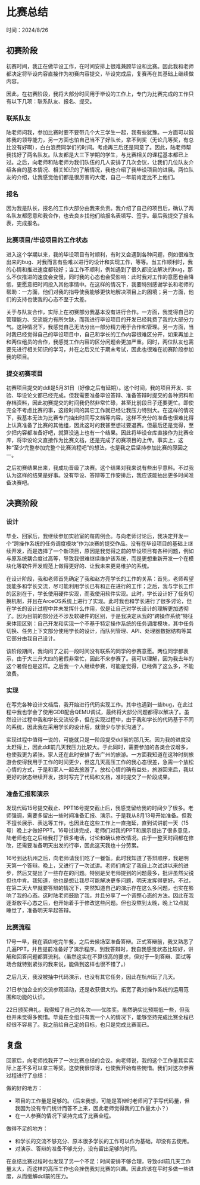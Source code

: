 # 比赛总结

时间：2024/8/26

## 初赛阶段

初赛时间，我正在做毕设工作，在时间安排上很难兼顾毕设和比赛。因此我和老师都决定将毕设内容直接作为初赛内容提交，毕设完成后，复赛再在其基础上继续做内容。

因此，在初赛阶段，我将大部分时间用于毕设的工作上，专门为比赛完成的工作只有以下几项：联系队友、报名、提交。

### 联系队友

陆老师问我，参加比赛时要不要带几个大三学生一起，我有些犹豫。一方面可以锻炼我的领导能力，另一方面也怕自己当不了好队长，拿不到奖（无论几等奖，有总比没有好啊），白白浪费同学们的时间。考虑再三后还是同意了。因此，陆老师帮我找好了两名队友。队友都是大三下学期的学生，与比赛相关的课程基本都已上过。之后，向老师和陆老师为我们队伍的几人安排了几次会议，让我们几位队友介绍各自的基本情况、相关知识的了解情况，我也介绍了我毕设项目的进展。两位队友的介绍，让我感觉他们都是很厉害的大佬，自己一年前肯定比不上他们。

### 报名

因为我是队长，报名的工作大部分由我来负责。我介绍了自己的项目后，确认了两名队友都愿意和我合作，也去良乡找他们给报名表填写、签字。最后我提交了报名表，完成报名。

### 比赛项目/毕设项目的工作状态

进入这个学期以来，我的毕设项目有时顺利，有时又会遇到各种问题，例如很难改出来的bug、对我而言有些难以进行的设计和实现工作，等等。当工作顺利时，我的心情和推进速度都较好；当工作不顺利，例如遇到了很久都没法解决的bug，那么不仅推进的速度会变慢，同时我的心态也会受影响：此时我对工作的意愿也会降低，更愿意把时间投入其他事情中。在这样的情况下，我要特别感谢学长和老师的帮助：一方面，他们对我的指导使我能够更快地解决项目上的困境；另一方面，他们的支持也使我的心态不至于太差。

关于与队友合作，实际上在初赛部分我基本没有进行合作。一方面，我觉得自己的管理能力、交流能力有所欠缺，而我进行毕设项目的开发已经耗费了我的大部分力气。这种情况下，我感觉自己无法分出一部分精力用于合作和管理。另一方面，当时我已经觉得自己的毕设项目中，自己和学长的工作内容很难区分开，如果再加上和两位组员的合作，我感觉工作内容的区分问题会更加严重。同时，两位队友也需要先进行相关知识的学习，并在之后又忙于期末考试，因此也很难在初赛阶段参加我的项目。

### 提交初赛项目

初赛项目提交的ddl是5月31日（好像之后有延期）。这个时间，我的项目开发、实验、毕设论文都已经完成。但我需要准备毕设答辩、准备答辩时提交的各种资料和存档资料，因此初赛提交的时间我仍然非常忙碌，甚至比前段日子还要更忙。即使完全不考虑比赛的事，这段时间的其它工作就已经让我压力特别大。在这样的情况下，我基本无法为比赛专门抽出时间写文档等内容。这样不充分的准备也很难比得上认真准备了比赛的其他组，因此这时的我甚至想过要退赛。但最后还是觉得，至少把内容都准备好吧，就算没选上也有一个结果。因此将毕设仓库直接作为比赛仓库，将毕设论文直接作为比赛文档，还是完成了初赛项目的上传。事实上，这种“至少完整参加完整个比赛流程吧”的想法，也是我之后坚持参加比赛的原因之一。

之后初赛结果出来，我成功晋级了决赛。这个结果对我来说有些出乎意料。不过我认为这样的结果是好事。没有毕设、答辩等工作安排后，我应该能抽出更多时间准备决赛吧。

## 决赛阶段

### 设计

毕业、回家后，我继续参加实验室的每周例会。与向老师讨论后，我决定开发一个“跨操作系统的任务调度模块”作为决赛的提交作品。没有在毕设项目的基础上继续开发，而是选择了一个新项目，原因是我觉得之前的毕设项目有各种问题，例如与原系统耦合度过高等，导致我很难继续维护该系统，而是更想重新开发一个在模块化等软件开发规范上做得更好的、让我未来更易维护的系统。

在设计阶段，我和老师首先确定了我和赵方亮学长的工作的关系：首先，老师希望我能多和学长交流，尽可能利用学长已有和正在进行的工作；之后，我与学长工作的区别在于，学长使用硬件实现，而我使用软件实现。此时，学长设计好了任务切换机制，并且在ArceOS系统上进行了实现。此时我也和学长进行了很多讨论，但在学长的设计过程中并未发挥什么作用，仅是让自己对学长设计的理解更加透彻了。因为目前的部分还不涉及软硬件的区别，于是我决定从我的“跨操作系统”特征来体现区别：自己开发和实现一个不基于特定操作系统的任务调度模块，其中任务切换、任务上下文部分使用学长的设计，而队列管理、API、处理器数据结构等其它部分由我自己设计。

该阶段期间，我询问了之前一段时间没有联系的同学的参赛意愿。两位同学都表示，由于大三升大四的暑假非常忙，因此不来参赛了。我可以理解，因为我去年的这个暑假也是这样。之后我一个人继续参赛，可能是觉得，已经做了这么多，不能浪费。

### 实现

在写完各种设计文档后，我开始进行代码实现工作。其中也遇到一些bug，在此过程中我也学会了使用GDB配合QEMU调试，最终将大部分问题都得以解决了。虽然设计过程中我和学长交流较多，但在实现过程中，由于我和学长的代码基于不同的系统，因此我在采用学长的设计后，就很少与学长沟通了。

实现过程中值得一说的，可能就只是一阶段提交ddl前的那几天。因为我的进度没太赶得上，因此ddl前几天我压力比较大。于此同时，需要参加的各类会议增多，也使我更为紧张。家人还在此时安排了去广州的旅游。一方面我知道在这种时刻旅游会使得我用于工作的时间更少，但这几天高压工作的我心态很差，急需一个放松心情的方式，于是和家人一起去旅游了。放松心情的确有益处，旅游回来后，我以更好的状态继续开发，按时写完了代码和文档，准时提交了一阶段成果。

### 准备汇报和演示

发现代码15号提交截止、PPT16号提交截止后，我感觉留给我的时间少了很多。老师强调，需要多留出一些时间准备汇报、演示。于是我从8月13号开始准备。但我不擅长展示、表达等工作，也因此在这些工作上一直拖延，直到试讲前一天（15号）晚上才做好PPT。16号试讲完成，老师们对我的PPT和展示提出了很多意见，陆老师也在之后给我打了很多电话，讨论和确认修改情况。由于一整天时间都在修改，还需要准备明天出发的行李，因此这天我也十分劳累。

16号到达杭州之后，向老师请我们吃了一餐饭。此时我知道了答辩顺序，我是明天第一个答辩。晚上，又进行了一次试讲。老师们肯定了我自上次试讲以来的进步，然后又提出了一些存在的问题。特别是吴老师提到的问题最多，批评虽然尖锐但也中肯。我知道，他也是想让我尽可能解决更多问题，明天发挥得更好。不过，在第二天大早就要答辩的情况下，突然知道自己的演示存在这么多问题，也实在影响了我的心态。这时陆老师鼓励了我，并且分享了一个调整心态的方法。因此在我逐渐放平心态之后，也开始着手于修改这些问题。但也没熬到太晚，晚上12点就睡觉了，准备明天早起答辩。

### 比赛流程

17号一早，我在酒店吃完午餐，之后去候场室准备答辩。正式答辩前，我又熟悉了几遍PPT，并且提前准备好了演示程序。到我答辩时，我自我感觉状态比较好，讲解和回答问题都算流利。（虽然这实在不算很高的要求，但对于一到答辩、面试等场合就特别紧张的我来说，能做到这样也很不错了。）

之后几天，我没被抽中代码演示，也没有其它任务，因此在杭州玩了几天。

21日参加企业的交流参观活动，还是收获很大的。拓宽了我对操作系统的运用范围和功能的认识。

22日颁奖典礼，我得知了自己的名次——优胜奖。虽然确实比预期低一些，但我也并未觉得多惋惜。毕竟在全组只有我一个人的情况下，能够坚持完成比赛全程已经很不容易了。我之前给自己定的目标，也只是完成比赛而已。

## 复盘

回家后，向老师找我开了一次比赛总结的会议。向老师说，我的这个工作量其实实际上差不多可以拿三等奖。这使我很惊讶，也使我开始有些惋惜。我们对这次参赛过程进行了总结：

做的好的地方：

- 项目的工作量是足够的。（后来我想，可能是答辩时老师问了手写代码量，但我因为没有专门统计而答不上来，因此老师觉得我的工作量太小？）
- 在一人参赛的情况下坚持完成了比赛全程。

做得不足的地方：

- 和学长的交流不够充分、原本很多学长的工作可以作为基础，却没有去使用。
- 对演示、答辩的准备不够充分，没有留出足够的时间。

在总结比赛过程时也发现了另一个不足：时间安排不够合理，导致ddl前几天工作量太大，而这样的高压工作也会挫伤我对比赛的兴趣。因此应该在平时多做一些进度，从而缓解ddl前的压力。
